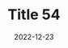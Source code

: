 ---
layout: posts
title: "Title 54"
img: "https://image.tmdb.org/t/p/w185/kPRb1mbVHGop0egQ7153y0lhzGL.jpg"
date: 2022-12-23
genre: "Comedy"
categories: Movies
tags: bollywood, shah ruch khan
published: true 
---
